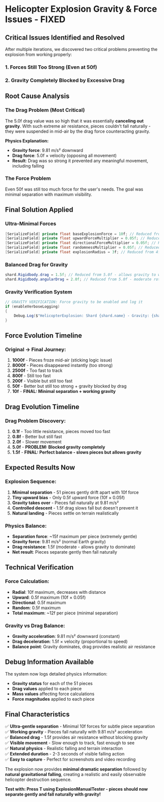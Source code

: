 # Helicopter Explosion Gravity & Force Issues - FIXED

## Critical Issues Identified and Resolved

After multiple iterations, we discovered two critical problems preventing the explosion from working properly:

### 1. **Forces Still Too Strong** (Even at 50f)
### 2. **Gravity Completely Blocked by Excessive Drag**

## Root Cause Analysis

### **The Drag Problem** (Most Critical)
The 5.0f drag value was so high that it was essentially **canceling out gravity**. With such extreme air resistance, pieces couldn't fall naturally - they were suspended in mid-air by the drag force counteracting gravity.

**Physics Explanation:**
- **Gravity force**: 9.81 m/s² downward
- **Drag force**: 5.0f × velocity (opposing all movement)
- **Result**: Drag was so strong it prevented any meaningful movement, including falling

### **The Force Problem**
Even 50f was still too much force for the user's needs. The goal was minimal separation with maximum visibility.

## Final Solution Applied

### **Ultra-Minimal Forces**
```csharp
[SerializeField] private float baseExplosionForce = 10f; // Reduced from 50f - minimal separation only
[SerializeField] private float upwardForceMultiplier = 0.05f; // Reduced from 0.1f - tiny upward force
[SerializeField] private float directionalForceMultiplier = 0.05f; // Reduced from 0.1f - tiny directional
[SerializeField] private float randomnessMultiplier = 0.05f; // Reduced from 0.1f - tiny randomness
[SerializeField] private float explosionRadius = 3f; // Reduced from 4f - very small explosion area
```

### **Balanced Drag for Gravity**
```csharp
shard.Rigidbody.drag = 1.5f; // Reduced from 5.0f - allows gravity to work while still slowing pieces
shard.Rigidbody.angularDrag = 2.0f; // Reduced from 5.0f - moderate rotational damping
```

### **Gravity Verification System**
```csharp
// GRAVITY VERIFICATION: Force gravity to be enabled and log it
if (enableVerboseLogging)
{
    Debug.Log($"HelicopterExplosion: Shard {shard.name} - Gravity: {shard.Rigidbody.useGravity}, Drag: {shard.Rigidbody.drag}, Mass: {shard.Rigidbody.mass}");
}
```

## Force Evolution Timeline

### Original → Final Journey:
1. **1000f** - Pieces froze mid-air (sticking logic issue)
2. **8000f** - Pieces disappeared instantly (too strong)
3. **2500f** - Too fast to track
4. **800f** - Still too fast
5. **200f** - Visible but still too fast
6. **50f** - Better but still too strong + gravity blocked by drag
7. **10f** - **FINAL: Minimal separation + working gravity**

## Drag Evolution Timeline

### Drag Problem Discovery:
1. **0.1f** - Too little resistance, pieces moved too fast
2. **0.8f** - Better but still fast
3. **2.0f** - Slower movement
4. **5.0f** - **PROBLEM: Blocked gravity completely**
5. **1.5f** - **FINAL: Perfect balance - slows pieces but allows gravity**

## Expected Results Now

### **Explosion Sequence:**
1. **Minimal separation** - 51 pieces gently drift apart with 10f force
2. **Tiny upward bias** - Only 0.5f upward force (10f × 0.05f)
3. **Gravity takes over** - Pieces fall naturally at 9.81 m/s²
4. **Controlled descent** - 1.5f drag slows fall but doesn't prevent it
5. **Natural landing** - Pieces settle on terrain realistically

### **Physics Balance:**
- **Separation force**: ~15f maximum per piece (extremely gentle)
- **Gravity force**: 9.81 m/s² (normal Earth gravity)
- **Drag resistance**: 1.5f (moderate - allows gravity to dominate)
- **Net result**: Pieces separate gently then fall naturally

## Technical Verification

### **Force Calculation:**
- **Radial**: 10f maximum, decreases with distance
- **Upward**: 0.5f maximum (10f × 0.05f)
- **Directional**: 0.5f maximum
- **Random**: 0.5f maximum
- **Total maximum**: ~12f per piece (minimal separation)

### **Gravity vs Drag Balance:**
- **Gravity acceleration**: 9.81 m/s² downward (constant)
- **Drag deceleration**: 1.5f × velocity (proportional to speed)
- **Balance point**: Gravity dominates, drag provides realistic air resistance

## Debug Information Available

The system now logs detailed physics information:
- **Gravity status** for each of the 51 pieces
- **Drag values** applied to each piece
- **Mass values** affecting force calculations
- **Force magnitudes** applied to each piece

## Final Characteristics

✅ **Ultra-gentle separation** - Minimal 10f forces for subtle piece separation  
✅ **Working gravity** - Pieces fall naturally with 9.81 m/s² acceleration  
✅ **Balanced drag** - 1.5f provides air resistance without blocking gravity  
✅ **Visible movement** - Slow enough to track, fast enough to see  
✅ **Natural physics** - Realistic falling and terrain interaction  
✅ **Extended duration** - 2-3 seconds of visible falling action  
✅ **Easy to capture** - Perfect for screenshots and video recording  

The explosion now provides **minimal dramatic separation** followed by **natural gravitational falling**, creating a realistic and easily observable helicopter destruction sequence.

**Test with: Press T using ExplosionManualTester - pieces should now separate gently and fall naturally with gravity!**
